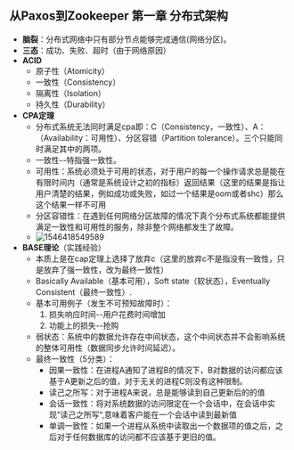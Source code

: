 ## 从Paxos到Zookeeper 第一章 分布式架构

* __脑裂__：分布式网络中只有部分节点能够完成通信(网络分区)。
* __三态__：成功、失败、超时（由于网络原因）
* __ACID__
  * 原子性（Atomicity）
  * 一致性（Consistency）
  * 隔离性（Isolation）
  * 持久性（Durability）
* __CPA定理__
  * 分布式系统无法同时满足cpa即：C（Consistency，一致性）、A：（Availability：可用性）、分区容错（Partition tolerance）。三个只能同时满足其中的两项。
  * 一致性--特指强一致性。
  * 可用性：系统必须处于可用的状态，对于用户的每一个操作请求总是能在有限时间内（通常是系统设计之初的指标）返回结果（这里的结果是指让用户清楚的结果，例如成功或失败，如过一个结果是oom或者shc）那么这个结果一样不可用
  * 分区容错性：在遇到任何网络分区故障的情况下真个分布式系统都能提供满足一致性和可用性的服务，除非整个网络都发生了故障。
  * ![1546418549589](C:\Users\mooen\AppData\Local\Temp\1546418549589.png)
* __BASE理论__（实践经验）
  * 本质上是在cap定理上选择了放弃c（这里的放弃c不是指没有一致性，只是放弃了强一致性，改为最终一致性）
  * Basically Available（基本可用），Soft state（软状态），Eventually Consistent（最终一致性）.
  * 基本可用例子（发生不可预知故障时）：
    1. 损失响应时间--用户花费时间增加
    2. 功能上的损失--抢购
  * 弱状态：系统中的数据允许存在中间状态，这个中间状态并不会影响系统的整体可用性（数据同步允许时间延迟）。
  * 最终一致性（5分类）：
    * 因果一致性：在进程A通知了进程B的情况下，B对数据的访问都应该基于A更新之后的值，对于无关的进程C则没有这种限制。
    * 读己之所写：对于进程A来说，总是能够读到自己更新后的的值
    * 会话一致性：将对系统数据的访问限定在一个会话中，在会话中实现”读己之所写“,意味着客户能在一个会话中读到最新值
    * 单调一致性：如果一个进程从系统中读取出一个数据项的值之后，之后对于任何数据库的访问都不应该基于更旧的值。